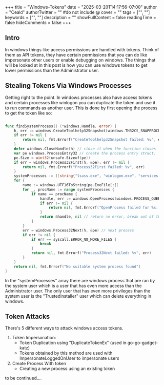 +++
title = "Windows-Tokens"
date = "2025-03-20T14:17:56-07:00"
author = "Ceald"
authorTwitter = "" #do not include @
cover = ""
tags = ["", ""]
keywords = ["", ""]
description = ""
showFullContent = false
readingTime = false
hideComments = false
+++

## Intro

In windows things like access permissions are handled with tokens. Think of them as API tokens, they have certain permissions that you can do like impersonate other users or enable debugging on windows. The things that will be looked at in this post is how you can use windows tokens to get lower permissions than the Administrator user.

## Stealing Tokens Via Windows Processes

Getting right to the point. In windows processes also have access tokens and certain processes like winlogon you can duplicate the token and use it to run commands as another user. This is done by first opening the process to get the token like so:
```go

func findSystemProcess() (*windows.Handle, error) {
	h, err := windows.CreateToolhelp32Snapshot(windows.TH32CS_SNAPPROCESS, 0) // take snapshots of processes.
	if err != nil {
		return nil, fmt.Errorf("CreateToolhelp32Snapshot failed: %v", err)
	}
	defer windows.CloseHandle(h) // close it when the function closes
	var pe windows.ProcessEntry32 // create the process entry struct.
	pe.Size = uint32(unsafe.Sizeof(pe))
	if err = windows.Process32First(h, &pe); err != nil {
		return nil, fmt.Errorf("Process32First failed: %v", err)
	}
	systemProcesses := []string{"lsass.exe", "winlogon.exe", "services.exe"} // system processes with low level token access.
	for {
		name := windows.UTF16ToString(pe.ExeFile[:])
		for _, procName := range systemProcesses {
			if name == procName {
				handle, err := windows.OpenProcess(windows.PROCESS_QUERY_INFORMATION, false, pe.ProcessID) // open the process and get the handle
				if err != nil {
					return nil, fmt.Errorf("OpenProcess failed for %s: %v", procName, err)
				}
				return &handle, nil // return no error, break out of the loop and return the handle
			}
		}
		err = windows.Process32Next(h, &pe) // next process
		if err != nil {
			if err == syscall.ERROR_NO_MORE_FILES {
				break
			}
			return nil, fmt.Errorf("Process32Next failed: %v", err)
		}
	}
	return nil, fmt.Errorf("No suitable system process found")
}
```
In the "systemProcesses" array there are windows process that are ran by the system user which is a user that has even more access than the Administrator user. The only user that has even more privileges than the system user is the "TrustedInstaller" user which can delete everything in windows.


## Token Attacks

There's 5 different ways to attack windows access tokens.

1. Token Impersonation:
    * Token Duplication using "DuplicateTokenEx" (used in go-go-gadget-katz)
    * Tokens obtained by this method are used with ImpersonateLoggedOnUser to impersonate users
2. Create Process With token
    * Creating a new process using an existing token

to be continued....